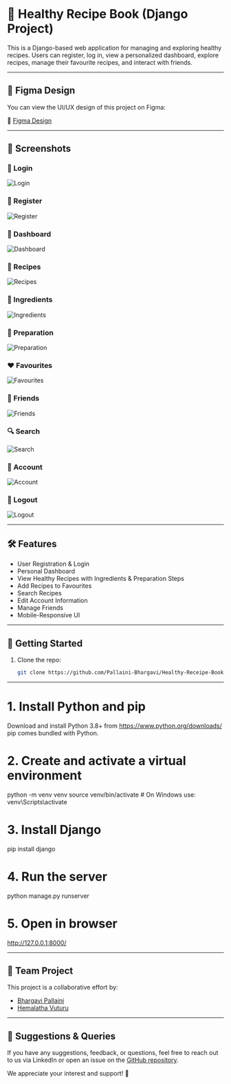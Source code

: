 # 🍲 Healthy Recipe Book (Django Project)

This is a Django-based web application for managing and exploring healthy recipes. Users can register, log in, view a personalized dashboard, explore recipes, manage their favourite recipes, and interact with friends.

---
## 🎨 Figma Design

You can view the UI/UX design of this project on Figma:

🔗 [Figma Design](https://www.figma.com/design/7hQMVe1kb6MXxcdYNZaEnJ/Recipe-Book?node-id=0-1&m=dev&t=223Jw4PPvkYh4RVJ-1)

---
## 📸 Screenshots

### 🔐 Login
![Login](Screenshots/login.png)

### 📝 Register
![Register](Screenshots/register.png)

### 🧭 Dashboard
![Dashboard](Screenshots/dashboard.png)

### 🍛 Recipes
![Recipes](Screenshots/receipes.png)

### 🧂 Ingredients
![Ingredients](Screenshots/ingredients.png)

### 🍳 Preparation
![Preparation](Screenshots/preparation.png)

### ❤️ Favourites
![Favourites](Screenshots/favourites.png)

### 👥 Friends
![Friends](Screenshots/friends.png)

### 🔍 Search
![Search](Screenshots/search.png)

### 🙍 Account
![Account](Screenshots/account.png)

### 🚪 Logout
![Logout](Screenshots/logout.png)

---

## 🛠 Features

- User Registration & Login
- Personal Dashboard
- View Healthy Recipes with Ingredients & Preparation Steps
- Add Recipes to Favourites
- Search Recipes
- Edit Account Information
- Manage Friends
- Mobile-Responsive UI

---

## 🏁 Getting Started

1. Clone the repo:
   ```bash
   git clone https://github.com/Pallaini-Bhargavi/Healthy-Receipe-Book.git

---
# 1. Install Python and pip
Download and install Python 3.8+ from https://www.python.org/downloads/
pip comes bundled with Python.

# 2. Create and activate a virtual environment
python -m venv venv
source venv/bin/activate  # On Windows use: venv\Scripts\activate

# 3. Install Django
pip install django

# 4. Run the server
python manage.py runserver

# 5. Open in browser
http://127.0.0.1:8000/

---
## 🤝 Team Project

This project is a collaborative effort by:

- [Bhargavi Pallaini](https://www.linkedin.com/in/pallaini-bhargavi/)
- [Hemalatha Vuturu](https://www.linkedin.com/in/hemalatha-vuturu-5296192bb) 

---

## 💬 Suggestions & Queries

If you have any suggestions, feedback, or questions, feel free to reach out to us via LinkedIn or open an issue on the [GitHub repository](https://github.com/Pallaini-Bhargavi/Healthy-Receipe-Book/issues).

We appreciate your interest and support! 🌱
